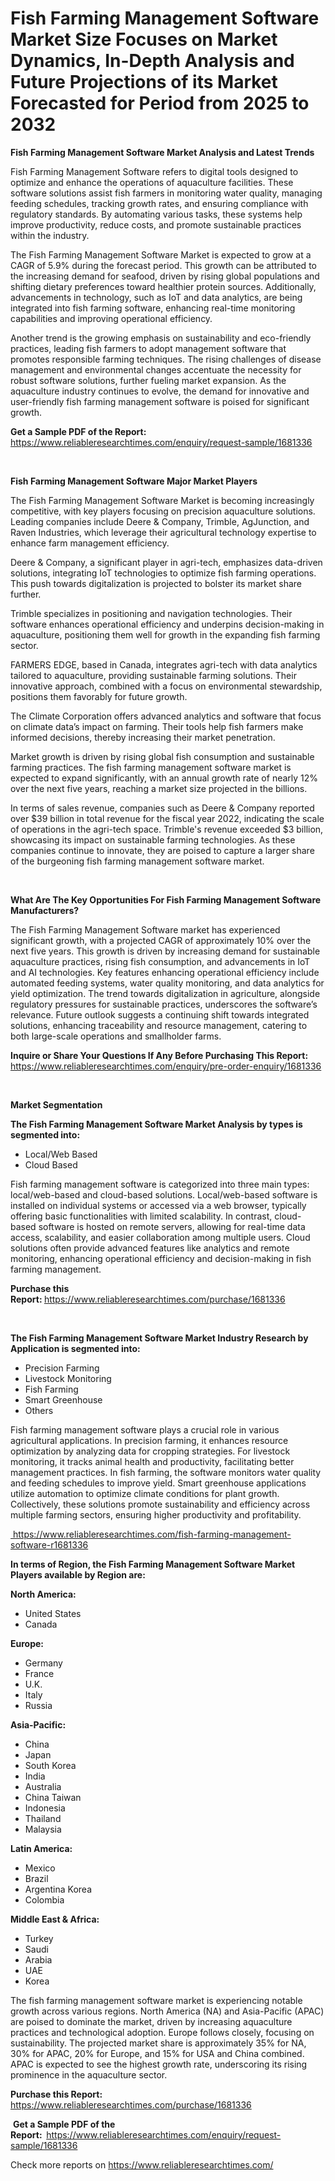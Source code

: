 <p><h1>Fish Farming Management Software Market Size Focuses on Market Dynamics, In-Depth Analysis and Future Projections of its Market Forecasted for Period from 2025 to 2032</h1></p><p><strong>Fish Farming Management Software Market Analysis and Latest Trends</strong></p>
<p><p>Fish Farming Management Software refers to digital tools designed to optimize and enhance the operations of aquaculture facilities. These software solutions assist fish farmers in monitoring water quality, managing feeding schedules, tracking growth rates, and ensuring compliance with regulatory standards. By automating various tasks, these systems help improve productivity, reduce costs, and promote sustainable practices within the industry.</p><p>The Fish Farming Management Software Market is expected to grow at a CAGR of 5.9% during the forecast period. This growth can be attributed to the increasing demand for seafood, driven by rising global populations and shifting dietary preferences toward healthier protein sources. Additionally, advancements in technology, such as IoT and data analytics, are being integrated into fish farming software, enhancing real-time monitoring capabilities and improving operational efficiency. </p><p>Another trend is the growing emphasis on sustainability and eco-friendly practices, leading fish farmers to adopt management software that promotes responsible farming techniques. The rising challenges of disease management and environmental changes accentuate the necessity for robust software solutions, further fueling market expansion. As the aquaculture industry continues to evolve, the demand for innovative and user-friendly fish farming management software is poised for significant growth.</p></p>
<p><strong>Get a Sample PDF of the Report:&nbsp;</strong> <a href="https://www.reliableresearchtimes.com/enquiry/request-sample/1681336?utm_campaign=3284&utm_medium=2&utm_source=Github&utm_content=ia&utm_term=11032025&utm_id=fish-farming-management-software">https://www.reliableresearchtimes.com/enquiry/request-sample/1681336</a></p>
<p>&nbsp;</p>
<p><strong>Fish Farming Management Software Major Market Players</strong></p>
<p><p>The Fish Farming Management Software Market is becoming increasingly competitive, with key players focusing on precision aquaculture solutions. Leading companies include Deere & Company, Trimble, AgJunction, and Raven Industries, which leverage their agricultural technology expertise to enhance farm management efficiency.</p><p>Deere & Company, a significant player in agri-tech, emphasizes data-driven solutions, integrating IoT technologies to optimize fish farming operations. This push towards digitalization is projected to bolster its market share further.</p><p>Trimble specializes in positioning and navigation technologies. Their software enhances operational efficiency and underpins decision-making in aquaculture, positioning them well for growth in the expanding fish farming sector.</p><p>FARMERS EDGE, based in Canada, integrates agri-tech with data analytics tailored to aquaculture, providing sustainable farming solutions. Their innovative approach, combined with a focus on environmental stewardship, positions them favorably for future growth.</p><p>The Climate Corporation offers advanced analytics and software that focus on climate data’s impact on farming. Their tools help fish farmers make informed decisions, thereby increasing their market penetration.</p><p>Market growth is driven by rising global fish consumption and sustainable farming practices. The fish farming management software market is expected to expand significantly, with an annual growth rate of nearly 12% over the next five years, reaching a market size projected in the billions.</p><p>In terms of sales revenue, companies such as Deere & Company reported over $39 billion in total revenue for the fiscal year 2022, indicating the scale of operations in the agri-tech space. Trimble's revenue exceeded $3 billion, showcasing its impact on sustainable farming technologies. As these companies continue to innovate, they are poised to capture a larger share of the burgeoning fish farming management software market.</p></p>
<p>&nbsp;</p>
<p><strong>What Are The Key Opportunities For Fish Farming Management Software Manufacturers?</strong></p>
<p><p>The Fish Farming Management Software market has experienced significant growth, with a projected CAGR of approximately 10% over the next five years. This growth is driven by increasing demand for sustainable aquaculture practices, rising fish consumption, and advancements in IoT and AI technologies. Key features enhancing operational efficiency include automated feeding systems, water quality monitoring, and data analytics for yield optimization. The trend towards digitalization in agriculture, alongside regulatory pressures for sustainable practices, underscores the software’s relevance. Future outlook suggests a continuing shift towards integrated solutions, enhancing traceability and resource management, catering to both large-scale operations and smallholder farms.</p></p>
<p><strong>Inquire or Share Your Questions If Any Before Purchasing This Report:</strong> <a href="https://www.reliableresearchtimes.com/enquiry/pre-order-enquiry/1681336?utm_campaign=3284&utm_medium=2&utm_source=Github&utm_content=ia&utm_term=11032025&utm_id=fish-farming-management-software">https://www.reliableresearchtimes.com/enquiry/pre-order-enquiry/1681336</a></p>
<p>&nbsp;</p>
<p><strong>Market Segmentation</strong></p>
<p><strong>The Fish Farming Management Software Market Analysis by types is segmented into:</strong></p>
<p><ul><li>Local/Web Based</li><li>Cloud Based</li></ul></p>
<p><p>Fish farming management software is categorized into three main types: local/web-based and cloud-based solutions. Local/web-based software is installed on individual systems or accessed via a web browser, typically offering basic functionalities with limited scalability. In contrast, cloud-based software is hosted on remote servers, allowing for real-time data access, scalability, and easier collaboration among multiple users. Cloud solutions often provide advanced features like analytics and remote monitoring, enhancing operational efficiency and decision-making in fish farming management.</p></p>
<p><strong>Purchase this Report:&nbsp;</strong><a href="https://www.reliableresearchtimes.com/purchase/1681336?utm_campaign=3284&utm_medium=2&utm_source=Github&utm_content=ia&utm_term=11032025&utm_id=fish-farming-management-software">https://www.reliableresearchtimes.com/purchase/1681336</a></p>
<p>&nbsp;</p>
<p><strong>The Fish Farming Management Software Market Industry Research by Application is segmented into:</strong></p>
<p><ul><li>Precision Farming</li><li>Livestock Monitoring</li><li>Fish Farming</li><li>Smart Greenhouse</li><li>Others</li></ul></p>
<p><p>Fish farming management software plays a crucial role in various agricultural applications. In precision farming, it enhances resource optimization by analyzing data for cropping strategies. For livestock monitoring, it tracks animal health and productivity, facilitating better management practices. In fish farming, the software monitors water quality and feeding schedules to improve yield. Smart greenhouse applications utilize automation to optimize climate conditions for plant growth. Collectively, these solutions promote sustainability and efficiency across multiple farming sectors, ensuring higher productivity and profitability.</p></p>
<p><a href="https://www.reliableresearchtimes.com/fish-farming-management-software-r1681336?utm_campaign=3284&utm_medium=2&utm_source=Github&utm_content=ia&utm_term=11032025&utm_id=fish-farming-management-software">&nbsp;https://www.reliableresearchtimes.com/fish-farming-management-software-r1681336</a></p>
<p><strong>In terms of Region, the Fish Farming Management Software Market Players available by Region are:</strong></p>
<p>
    <p> <strong> North America: </strong>
        <ul>
            <li>United States</li>
            <li>Canada</li>
        </ul>
        </p> 
    <p> <strong> Europe: </strong>
        <ul>
            <li>Germany</li>
            <li>France</li>
            <li>U.K.</li>
            <li>Italy</li>
            <li>Russia</li>
        </ul>
        </p> 
    <p> <strong> Asia-Pacific: </strong>
        <ul>
            <li>China</li>
            <li>Japan</li>
            <li>South Korea</li>
            <li>India</li>
            <li>Australia</li>
            <li>China Taiwan</li>
            <li>Indonesia</li>
            <li>Thailand</li>
            <li>Malaysia</li>
        </ul>
        </p> 
    <p> <strong> Latin America: </strong>
        <ul>
            <li>Mexico</li>
            <li>Brazil</li>
            <li>Argentina Korea</li>
            <li>Colombia</li>
        </ul>
        </p> 
    <p> <strong> Middle East & Africa: </strong>
        <ul>
            <li>Turkey</li>
            <li>Saudi</li>
            <li>Arabia</li>
            <li>UAE</li>
            <li>Korea</li>
        </ul>
    </p>
    </p>
<p><p>The fish farming management software market is experiencing notable growth across various regions. North America (NA) and Asia-Pacific (APAC) are poised to dominate the market, driven by increasing aquaculture practices and technological adoption. Europe follows closely, focusing on sustainability. The projected market share is approximately 35% for NA, 30% for APAC, 20% for Europe, and 15% for USA and China combined. APAC is expected to see the highest growth rate, underscoring its rising prominence in the aquaculture sector.</p></p>
<p><strong>Purchase this Report: </strong><a href="https://www.reliableresearchtimes.com/purchase/1681336?utm_campaign=3284&utm_medium=2&utm_source=Github&utm_content=ia&utm_term=11032025&utm_id=fish-farming-management-software">https://www.reliableresearchtimes.com/purchase/1681336</a></p>
<p>&nbsp;<strong>Get a Sample PDF of the Report:&nbsp;&nbsp;</strong><a href="https://www.reliableresearchtimes.com/enquiry/request-sample/1681336?utm_campaign=3284&utm_medium=2&utm_source=Github&utm_content=ia&utm_term=11032025&utm_id=fish-farming-management-software">https://www.reliableresearchtimes.com/enquiry/request-sample/1681336</a></p>
<p><strong></strong></p>
<p>Check more reports on <a href="https://www.reliableresearchtimes.com/?utm_campaign=3284&utm_medium=2&utm_source=Github&utm_content=ia&utm_term=11032025&utm_id=fish-farming-management-software">https://www.reliableresearchtimes.com/</a></p>